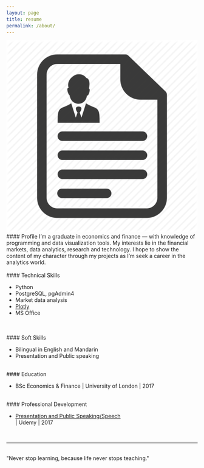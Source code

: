 ```yaml
---
layout: page
title: resume
permalink: /about/
---
```


<img class="col one right" src="/img/CV_Contract_Agreement_Resume_Paper_Document-512.png">

<br/>
#### Profile
I’m a graduate in economics and finance — with knowledge of programming and data visualization tools. My interests lie in the financial markets, data analytics, research and technology. I hope to show the content of my character through my projects as I’m seek a career in the analytics world.
<br/>
<br/>
#### Technical Skills
<ul>
	<li>Python</li>
	<li>PostgreSQL, pgAdmin4</li>
	<li>Market data analysis</li>
	<li><a href="https://www.plotly.com" target="blank">Plotly</a></li>
	<li>MS Office</li>
</ul><br/> 
<br/>
#### Soft Skills
<ul>
	<li>Bilingual in English and Mandarin</li>
	<li>Presentation and Public speaking</li>
</ul><br/> 
#### Education
<ul>
	<li>BSc Economics & Finance | University of London | 2017</li>
</ul><br/> 
#### Professional Development
<ul>
	<li><a href="https://www.plotly.com" target="blank">Presentation and Public Speaking/Speech</a></li> | Udemy | 2017</li>
</ul><br/> 
<hr/>
<br/>
<span class="contacticon center">
	<a href="mailto:wilsonliaows@gmail.com"><i class="fa fa-paper-plane"></i></a>
	<a href="https://www.linkedin.com/in/wilsonliaows/" target="_blank"><i class="fa fa-linkedin"></i></a>
	<a href="https://www.dropbox.com/s/5rmy3njco3erj47/Wilson%20Liao%20Resume.docx?dl=0" target="_blank"><i class="fa fa-file-word-o"></i></a>
</span>

<div class="col three caption">
	"Never stop learning, because life never stops teaching."
</div>

